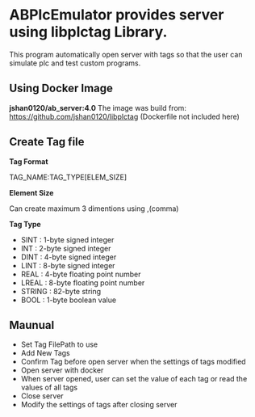 # ABPlcEmulator provides server using libplctag Library.
This program automatically open server with tags so that the user can simulate plc and test custom programs.


## Using Docker Image
  **jshan0120/ab_server:4.0**
  The image was build from: https://github.com/jshan0120/libplctag (Dockerfile not included here)


## Create Tag file
**Tag Format**

  TAG_NAME:TAG_TYPE[ELEM_SIZE]  
  
**Element Size**

  Can create maximum 3 dimentions using ,(comma)  
  
**Tag Type**

- SINT : 1-byte signed integer
- INT : 2-byte signed integer
- DINT : 4-byte signed integer
- LINT : 8-byte signed integer
- REAL : 4-byte floating point number
- LREAL : 8-byte floating point number
- STRING : 82-byte string
- BOOL : 1-byte boolean value  


## Maunual
- Set Tag FilePath to use
- Add New Tags
- Confirm Tag before open server when the settings of tags modified
- Open server with docker
- When server opened, user can set the value of each tag or read the values of all tags
- Close server
- Modify the settings of tags after closing server
